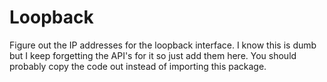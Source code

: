 # Loopback

Figure out the IP addresses for the loopback interface. I know this is dumb but
I keep forgetting the API's for it so just add them here. You should probably
copy the code out instead of importing this package.
